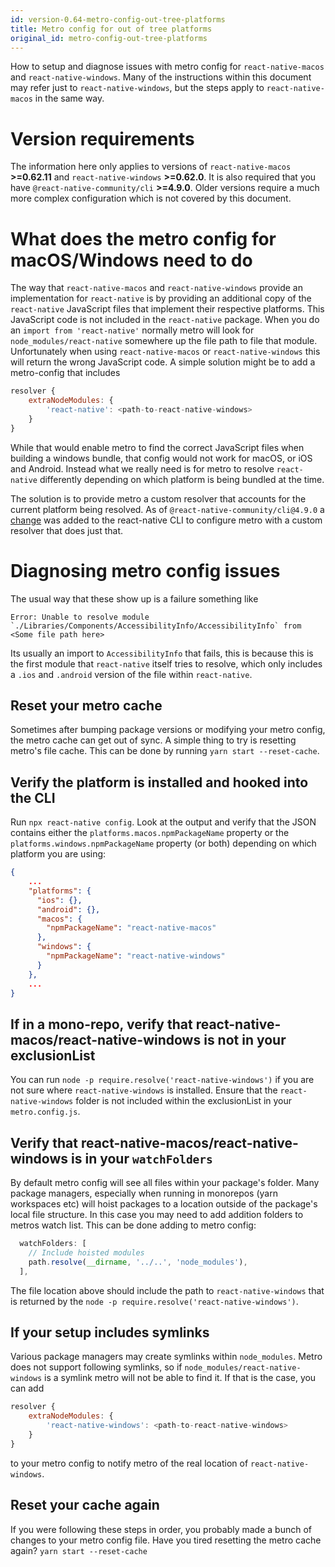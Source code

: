 ```yaml
---
id: version-0.64-metro-config-out-tree-platforms
title: Metro config for out of tree platforms
original_id: metro-config-out-tree-platforms
---
```


How to setup and diagnose issues with metro config for `react-native-macos` and `react-native-windows`.  Many of the instructions within this document may refer just to `react-native-windows`, but the steps apply to `react-native-macos` in the same way.

# Version requirements

The information here only applies to versions of `react-native-macos` **>=0.62.11** and `react-native-windows` **>=0.62.0**.  It is also required that you have `@react-native-community/cli` **>=4.9.0**. Older versions require a much more complex configuration which is not covered by this document.

# What does the metro config for macOS/Windows need to do

The way that `react-native-macos` and `react-native-windows` provide an implementation for `react-native` is by providing an additional copy of the `react-native` JavaScript files that implement their respective platforms.  This JavaScript code is not included in the `react-native` package.  When you do an `import from 'react-native'` normally metro will look for `node_modules/react-native` somewhere up the file path to file that module.  Unfortunately when using `react-native-macos` or `react-native-windows` this will return the wrong JavaScript code.  A simple solution might be to add a metro-config that includes
```js
resolver {
    extraNodeModules: {
        'react-native': <path-to-react-native-windows>
    }
}
```

While that would enable metro to find the correct JavaScript files when building a windows bundle, that config would not work for macOS, or iOS and Android.  Instead what we really need is for metro to resolve `react-native` differently depending on which platform is being bundled at the time.

The solution is to provide metro a custom resolver that accounts for the current platform being resolved.  As of `@react-native-community/cli@4.9.0` a [change](https://github.com/react-native-community/cli/pull/1115) was added to the react-native CLI to configure metro with a custom resolver that does just that.


# Diagnosing metro config issues

The usual way that these show up is a failure something like 

```
Error: Unable to resolve module `./Libraries/Components/AccessibilityInfo/AccessibilityInfo` from <Some file path here>
```

Its usually an import to `AccessibilityInfo` that fails, this is because this is the first module that `react-native` itself tries to resolve, which only includes a `.ios` and `.android` version of the file within `react-native`.


## Reset your metro cache

Sometimes after bumping package versions or modifying your metro config, the metro cache can get out of sync.  A simple thing to try is resetting metro's file cache.  This can be done by running `yarn start --reset-cache`.


## Verify the platform is installed and hooked into the CLI

Run `npx react-native config`.  Look at the output and verify that the JSON contains either the `platforms.macos.npmPackageName` property or the `platforms.windows.npmPackageName` property (or both) depending on which platform you are using:
```json
{
    ...
    "platforms": {
      "ios": {},
      "android": {},
      "macos": {
        "npmPackageName": "react-native-macos"
      },
      "windows": {
        "npmPackageName": "react-native-windows"
      }
    },
    ...
}
```

## If in a mono-repo, verify that react-native-macos/react-native-windows is not in your exclusionList

You can run `node -p require.resolve('react-native-windows')` if you are not sure where `react-native-windows` is installed.  Ensure that the `react-native-windows` folder is not included within the exclusionList in your `metro.config.js`.

## Verify that react-native-macos/react-native-windows is in your `watchFolders`

By default metro config will see all files within your package's folder.  Many package managers, especially when running in monorepos (yarn workspaces etc) will hoist packages to a location outside of the package's local file structure.  In this case you may need to add addition folders to metros watch list.  This can be done adding to metro config:

```js
  watchFolders: [
    // Include hoisted modules
    path.resolve(__dirname, '../..', 'node_modules'),
  ],
```
The file location above should include the path to `react-native-windows` that is returned by the `node -p require.resolve('react-native-windows')`.

## If your setup includes symlinks

Various package managers may create symlinks within `node_modules`.  Metro does not support following symlinks, so if `node_modules/react-native-windows` is a symlink metro will not be able to find it.  If that is the case, you can add
```js
resolver {
    extraNodeModules: {
        'react-native-windows': <path-to-react-native-windows>
    }
}
```
to your metro config to notify metro of the real location of `react-native-windows`.

## Reset your cache again

If you were following these steps in order, you probably made a bunch of changes to your metro config file.  Have you tired resetting the metro cache again?  `yarn start --reset-cache`

